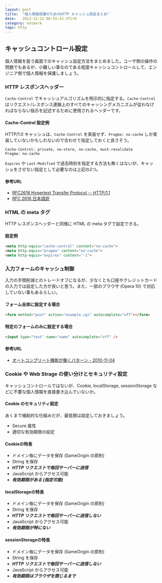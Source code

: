 ```yaml
---
layout: post
title:  "個人情報保護のためのHTTP キャッシュ設定まとめ"
date:   2013-12-21 06:55:43 UTC+9
category: network
tags: http
---
```


## キャッシュコントロール設定

個人情報を扱う画面でのキャッシュ設定方法をまとめました。ユーザ側の操作の問題でもあるが、小難しい事なのである程度キャッシュコントロールして、エンジニア側で個人情報を保護しましょう。

### HTTP レスポンスヘッダー

`Cache-Control` でキャッシュアルゴリズムを明示的に指定する。`Cache-Control` はリクエスト/レスポンス連鎖上のすべてのキャッシングメカニズムが従わなければならない指示を記述するために使用されるヘッダーです。

#### Cache-Control 設定例

HTTP/1.0 キャッシュは、`Cache-Control` を実装せず、`Pragma: no-cache` しか実装していないかもしれないので合わせて指定しておくと良さそう。

~~~
Cache-Control: private, no-store, no-cache, must-revalidate
Pragma: no-cache
~~~

`Expires` や `Last-Modified` で過去時刻を指定する方法も無くはないが、キャッシュをさせない指定として必要なのは上記の2つ。

#### 参考URL

- [RFC2616 Hypertext Transfer Protocol -- HTTP/1.1](http://www.ietf.org/rfc/rfc2616.txt)
- [RFC 2616 日本語訳](http://www.studyinghttp.net/cgi-bin/rfc.cgi?2616)

### HTML の meta タグ

HTTP レスポンスヘッダーと同様に HTML の meta タグで設定できる。

#### 設定例

~~~html
<meta http-equiv="cache-control" content="no-cache">
<meta http-equiv="pragma" content="no-cache">
<meta http-equiv="expires" content="-1">
~~~

### 入力フォームのキャッシュ制御

入力の手間削減とのトレードオフになるが、少なくとも口座やクレジットカードの入力では設定した方が良いと思う。また、一部のブラウザ (Opera 10) で対応していない事もあるらしい。

#### フォーム全体に設定する場合

~~~html
<form method="post" action="example.cgi" autocomplete="off"></form>
~~~

#### 特定のフォームのみに設定する場合

~~~html
<input type="text" name="name" autocomplete="off" />
~~~

#### 参考URL

- [オートコンプリート機能が働くパターン - 2010-11-04](http://lab.hisasann.com/autocomplete/)

### Cookie や Web Strage の使い分けとセキュリティ設定

キャッシュコントロールではないが、Cookie, localStorage, sessionStorage などに不要な個人情報を直接書き込んでいないか。

#### Cookie のセキュリティ設定

あくまで補助的な仕組みだが、最低限は設定しておきましょう。

- Secure 属性
- 適切な有効期限の設定

#### Cookieの特長

- ドメイン毎にデータを保存 (SameOrigin の原則)
- String を保存
- ***HTTP リクエストで毎回サーバーに送信***
- JavaScript からアクセス可能
- ***有効期限がある (指定可能)***

#### localStorageの特長

- ドメイン毎にデータを保存 (SameOrigin の原則)
- String を保存
- ***HTTP リクエストで毎回サーバーに送信しない***
- JavaScript からアクセス可能
- ***有効期限が特にない***

#### sessionStorageの特長

- ドメイン毎にデータを保存 (SameOrigin の原則)
- String を保存
- ***HTTP リクエストで毎回サーバーに送信しない***
- JavaScript からアクセス可能
- ***有効期限はブラウザを閉じるまで***

